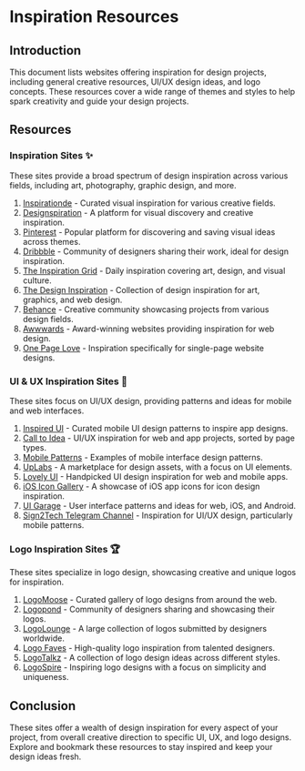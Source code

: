 # Inspiration Resources

## Introduction
This document lists websites offering inspiration for design projects, including general creative resources, UI/UX design ideas, and logo concepts. These resources cover a wide range of themes and styles to help spark creativity and guide your design projects.

## Resources

### Inspiration Sites ✨
These sites provide a broad spectrum of design inspiration across various fields, including art, photography, graphic design, and more.
1. [Inspirationde](https://www.inspirationde.com) - Curated visual inspiration for various creative fields.
2. [Designspiration](https://www.designspiration.net) - A platform for visual discovery and creative inspiration.
3. [Pinterest](https://pinterest.com) - Popular platform for discovering and saving visual ideas across themes.
4. [Dribbble](https://dribbble.com) - Community of designers sharing their work, ideal for design inspiration.
5. [The Inspiration Grid](https://theinspirationgrid.com) - Daily inspiration covering art, design, and visual culture.
6. [The Design Inspiration](https://thedesigninspiration.com) - Collection of design inspiration for art, graphics, and web design.
7. [Behance](https://behance.net) - Creative community showcasing projects from various design fields.
8. [Awwwards](https://awwwards.com/websites) - Award-winning websites providing inspiration for web design.
9. [One Page Love](https://onepagelove.com) - Inspiration specifically for single-page website designs.

### UI & UX Inspiration Sites 📱
These sites focus on UI/UX design, providing patterns and ideas for mobile and web interfaces.
1. [Inspired UI](https://inspired-ui.com) - Curated mobile UI design patterns to inspire app designs.
2. [Call to Idea](https://calltoidea.com) - UI/UX inspiration for web and app projects, sorted by page types.
3. [Mobile Patterns](https://mobile-patterns.com) - Examples of mobile interface design patterns.
4. [UpLabs](https://uplabs.com) - A marketplace for design assets, with a focus on UI elements.
5. [Lovely UI](https://lovelyui.com) - Handpicked UI design inspiration for web and mobile apps.
6. [iOS Icon Gallery](https://iosicongallery.com) - A showcase of iOS app icons for icon design inspiration.
7. [UI Garage](https://uigarage.net) - User interface patterns and ideas for web, iOS, and Android.
8. [Sign2Tech Telegram Channel](https://t.me/sign2tech) - Inspiration for UI/UX design, particularly mobile patterns.

### Logo Inspiration Sites 🏆
These sites specialize in logo design, showcasing creative and unique logos for inspiration.
1. [LogoMoose](https://logomoose.com) - Curated gallery of logo designs from around the web.
2. [Logopond](https://logopond.com) - Community of designers sharing and showcasing their logos.
3. [LogoLounge](https://logolounge.com) - A large collection of logos submitted by designers worldwide.
4. [Logo Faves](http://logofaves.com) - High-quality logo inspiration from talented designers.
5. [LogoTalkz](http://logotalkz.com) - A collection of logo design ideas across different styles.
6. [LogoSpire](http://logospire.com) - Inspiring logo designs with a focus on simplicity and uniqueness.

## Conclusion
These sites offer a wealth of design inspiration for every aspect of your project, from overall creative direction to specific UI, UX, and logo designs. Explore and bookmark these resources to stay inspired and keep your design ideas fresh.
